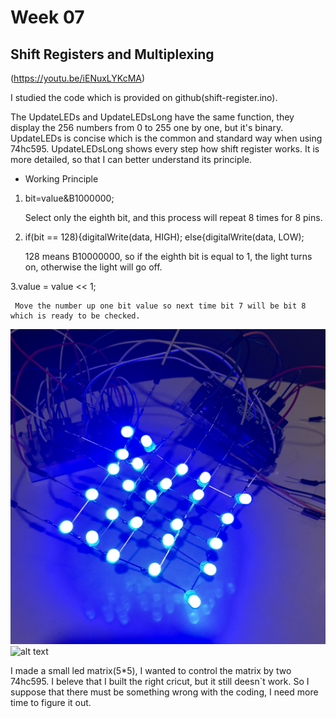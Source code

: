 # Week 07
## Shift Registers and Multiplexing

(https://youtu.be/iENuxLYKcMA)

I studied the code which is provided on github(shift-register.ino).

The UpdateLEDs and UpdateLEDsLong have the same function, they display the 256 numbers from 0 to 255 one by one, but it's binary. UpdateLEDs is concise which is the common and standard way when using 74hc595. UpdateLEDsLong shows every step how shift register works. It is more detailed, so that I can better understand its principle.

* Working Principle

1. bit=value&B1000000; 
   
   Select only the eighth bit, and this process will repeat 8 times for 8 pins.

2. if(bit == 128){digitalWrite(data, HIGH); else{digitalWrite(data, LOW); 

    128 means B10000000, so if the eighth bit is equal to 1, the light turns on, otherwise the light will go off.

3.value = value << 1; 

     Move the number up one bit value so next time bit 7 will be bit 8 which is ready to be checked.

![alt text](https://github.com/lalisa777/xiaojielin/blob/master/Advanced%20Physical%20Computing/file/841574029803_.pic_hd.jpg)
![alt text](https://github.com/lalisa777/xiaojielin/blob/b1847905f098032baf4da52d88c3f47ff3172546/Advanced%20Physical%20Computing/file/861574031736_.pic_hd.jpg)

I made a small led matrix(5*5), I wanted to control the matrix by two 74hc595. I beleve that I built the right cricut, but it still deesn`t work. So I suppose that there must be something wrong with the coding, I need more time to figure it out.